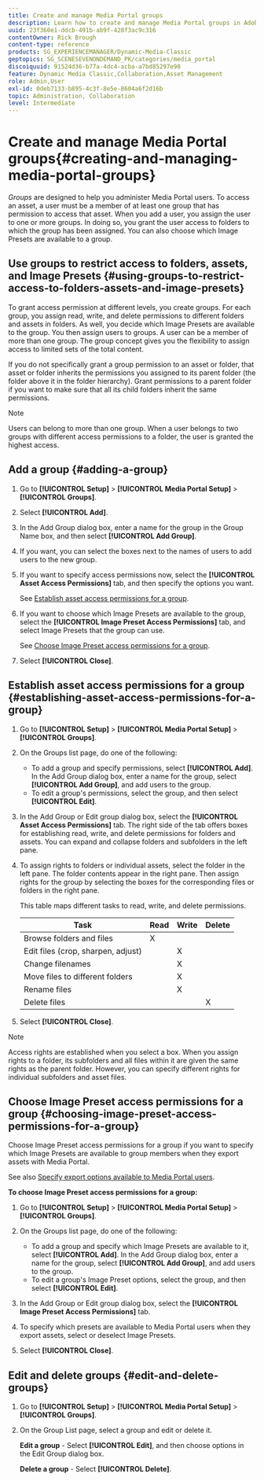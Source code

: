 ```yaml
---
title: Create and manage Media Portal groups
description: Learn how to create and manage Media Portal groups in Adobe Dynamic Media Classic.
uuid: 23f360e1-ddcb-491b-ab9f-428f3ac9c316
contentOwner: Rick Brough
content-type: reference
products: SG_EXPERIENCEMANAGER/Dynamic-Media-Classic
geptopics: SG_SCENESEVENONDEMAND_PK/categories/media_portal
discoiquuid: 91524d36-b77a-4dc4-acba-a7bd85297e98
feature: Dynamic Media Classic,Collaboration,Asset Management
role: Admin,User
exl-id: 0deb7133-b895-4c3f-8e5e-8604a6f2d16b
topic: Administration, Collaboration
level: Intermediate
---
```

# Create and manage Media Portal groups{#creating-and-managing-media-portal-groups}

*Groups* are designed to help you administer Media Portal users. To access an asset, a user must be a member of at least one group that has permission to access that asset. When you add a user, you assign the user to one or more groups. In doing so, you grant the user access to folders to which the group has been assigned. You can also choose which Image Presets are available to a group.

## Use groups to restrict access to folders, assets, and Image Presets {#using-groups-to-restrict-access-to-folders-assets-and-image-presets}

To grant access permission at different levels, you create groups. For each group, you assign read, write, and delete permissions to different folders and assets in folders. As well, you decide which Image Presets are available to the group. You then assign users to groups. A user can be a member of more than one group. The group concept gives you the flexibility to assign access to limited sets of the total content.

If you do not specifically grant a group permission to an asset or folder, that asset or folder inherits the permissions you assigned to its parent folder (the folder above it in the folder hierarchy). Grant permissions to a parent folder if you want to make sure that all its child folders inherit the same permissions.

>[!NOTE]
>
>Users can belong to more than one group. When a user belongs to two groups with different access permissions to a folder, the user is granted the highest access.

## Add a group {#adding-a-group}

1. Go to **[!UICONTROL Setup]** > **[!UICONTROL Media Portal Setup]** > **[!UICONTROL Groups]**.
1. Select **[!UICONTROL Add]**.
1. In the Add Group dialog box, enter a name for the group in the Group Name box, and then select **[!UICONTROL Add Group]**.
1. If you want, you can select the boxes next to the names of users to add users to the new group.
1. If you want to specify access permissions now, select the **[!UICONTROL Asset Access Permissions]** tab, and then specify the options you want.

   See [Establish asset access permissions for a group](creating-media-portal-groups.md#establishing_asset_access_permissions_for_a_group).

1. If you want to choose which Image Presets are available to the group, select the **[!UICONTROL Image Preset Access Permissions]** tab, and select Image Presets that the group can use.

   See [Choose Image Preset access permissions for a group](creating-media-portal-groups.md#choosing_image_preset_access_permissions_for_a_group).

1. Select **[!UICONTROL Close]**.

## Establish asset access permissions for a group {#establishing-asset-access-permissions-for-a-group}

1. Go to **[!UICONTROL Setup]** > **[!UICONTROL Media Portal Setup]** > **[!UICONTROL Groups]**.
1. On the Groups list page, do one of the following:

    * To add a group and specify permissions, select **[!UICONTROL Add]**. In the Add Group dialog box, enter a name for the group, select **[!UICONTROL Add Group]**, and add users to the group.
    * To edit a group's permissions, select the group, and then select **[!UICONTROL Edit]**.

1. In the Add Group or Edit group dialog box, select the **[!UICONTROL Asset Access Permissions]** tab. The right side of the tab offers boxes for establishing read, write, and delete permissions for folders and assets. You can expand and collapse folders and subfolders in the left pane.
1. To assign rights to folders or individual assets, select the folder in the left pane. The folder contents appear in the right pane. Then assign rights for the group by selecting the boxes for the corresponding files or folders in the right pane.

   This table maps different tasks to read, write, and delete permissions.

    |Task|Read|Write|Delete|
    | --- | --- | --- | --- |
    | Browse folders and files | X | | |
    | Edit files (crop, sharpen, adjust) | | X | |
    | Change filenames | | X | |
    | Move files to different folders | | X | |
    | Rename files | | X| |
    | Delete files | | |X|

1. Select **[!UICONTROL Close]**.

>[!NOTE]
>
>Access rights are established when you select a box. When you assign rights to a folder, its subfolders and all files within it are given the same rights as the parent folder. However, you can specify different rights for individual subfolders and asset files.

## Choose Image Preset access permissions for a group {#choosing-image-preset-access-permissions-for-a-group}

Choose Image Preset access permissions for a group if you want to specify which Image Presets are available to group members when they export assets with Media Portal.

See also [Specify export options available to Media Portal users](specifying-export-options-available-media.md#specifying_export_options_available_to_media_portal_users).

**To choose Image Preset access permissions for a group:**

1. Go to **[!UICONTROL Setup]** > **[!UICONTROL Media Portal Setup]** > **[!UICONTROL Groups]**.
1. On the Groups list page, do one of the following:

    * To add a group and specify which Image Presets are available to it, select **[!UICONTROL Add]**. In the Add Group dialog box, enter a name for the group, select **[!UICONTROL Add Group]**, and add users to the group.
    * To edit a group's Image Preset options, select the group, and then select **[!UICONTROL Edit]**.

1. In the Add Group or Edit group dialog box, select the **[!UICONTROL Image Preset Access Permissions]** tab.
1. To specify which presets are available to Media Portal users when they export assets, select or deselect Image Presets.
1. Select **[!UICONTROL Close]**.

## Edit and delete groups {#edit-and-delete-groups}

1. Go to **[!UICONTROL Setup]** > **[!UICONTROL Media Portal Setup]** > **[!UICONTROL Groups]**.
1. On the Group List page, select a group and edit or delete it.

   **Edit a group** - Select **[!UICONTROL Edit]**, and then choose options in the Edit Group dialog box.

   **Delete a group** - Select **[!UICONTROL Delete]**.

